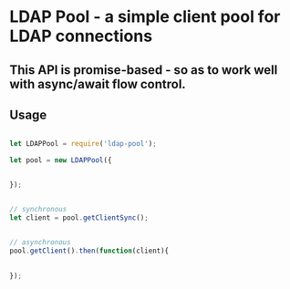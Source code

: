 

# LDAP Pool - a simple client pool for LDAP connections

## This API is promise-based - so as to work well with async/await flow control.



## Usage

```javascript

let LDAPPool = require('ldap-pool');

let pool = new LDAPPool({


});


// synchronous
let client = pool.getClientSync();


// asynchronous
pool.getClient().then(function(client){
  
  
});





```
